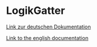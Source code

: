 # LogikGatter

[Link zur deutschen Dokumentation](https://www.symcon.de/de/service/dokumentation/modulreferenz/logik-gatter/)

[Link to the english documentation](https://www.symcon.de/en/service/documentation/module-reference/logic-gate/)